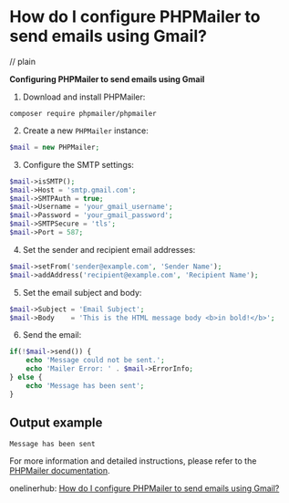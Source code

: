 # How do I configure PHPMailer to send emails using Gmail?
// plain

**Configuring PHPMailer to send emails using Gmail**

1. Download and install PHPMailer:
```
composer require phpmailer/phpmailer
```
2. Create a new `PHPMailer` instance:
```php
$mail = new PHPMailer;
```
3. Configure the SMTP settings:
```php
$mail->isSMTP();
$mail->Host = 'smtp.gmail.com';
$mail->SMTPAuth = true;
$mail->Username = 'your_gmail_username';
$mail->Password = 'your_gmail_password';
$mail->SMTPSecure = 'tls';
$mail->Port = 587;
```
4. Set the sender and recipient email addresses:
```php
$mail->setFrom('sender@example.com', 'Sender Name');
$mail->addAddress('recipient@example.com', 'Recipient Name');
```
5. Set the email subject and body:
```php
$mail->Subject = 'Email Subject';
$mail->Body    = 'This is the HTML message body <b>in bold!</b>';
```
6. Send the email:
```php
if(!$mail->send()) {
    echo 'Message could not be sent.';
    echo 'Mailer Error: ' . $mail->ErrorInfo;
} else {
    echo 'Message has been sent';
}
```

## Output example

```
Message has been sent
```

For more information and detailed instructions, please refer to the [PHPMailer documentation](https://github.com/PHPMailer/PHPMailer/wiki/Using-Gmail-with-XOAUTH2).

onelinerhub: [How do I configure PHPMailer to send emails using Gmail?](https://onelinerhub.com/phpmailer/how-do-i-configure-phpmailer-to-send-emails-using-gmail)